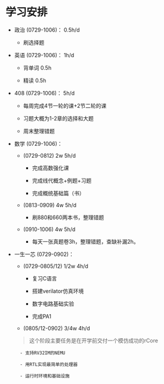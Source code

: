 # 学习安排

- 政治 (0729-1006)： 0.5h/d

    - 刷选择题

- 英语 (0729-1006)： 1h/d

    - 背单词 0.5h

    - 精读 0.5h

- 408 (0729-1006)： 5h/d

    - 每周完成4节一轮的课+2节二轮的课

    - 习题大概为1-2章的选择和大题

    - 周末整理错题

- 数学 (0729-1006)：

    - (0729-0812) 2w 5h/d

        - 完成高数强化课

        - 完成线代概念+例题+习题

        - 完成概统基础篇（书）

    - (0813-0909) 4w 5h/d

        - 刷880和660两本书，整理错题

    - (0910-1006) 4w 5h/d

        - 每天一张真题卷3h，整理错题，查缺补漏2h。

- 一生一芯 (0729-0902)：

    - (0729-0805/12) 1/2w 4h/d

        - 复习C语言

        - 搭建verilator仿真环境

        - 数字电路基础实验

        - 完成PA1

    - (0805/12-0902) 3/4w 4h/d

    > 这个阶段主要任务是在开学前交付一个模仿成功的rCore

        - 支持RV32IM的NEMU

        - 用RTL实现最简单的处理器

        - 运行时环境和基础设施
